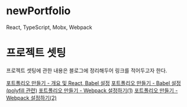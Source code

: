# newPortfolio
React, TypeScript, Mobx, Webpack

# 프로젝트 셋팅
프로젝트 셋팅에 관한 내용은 블로그에 정리해두어 링크를 적어두고자 한다.

<a href="https://jjinnyaa.tistory.com/7" target="_blank">포트폴리오 만들기 - 개요 및 React, Babel 설정</a>
<a href="https://jjinnyaa.tistory.com/4" target="_blank">포트폴리오 만들기 - Babel 설정 (polyfill 관련)</a>
<a href="https://jjinnyaa.tistory.com/6" target="_blank">포트폴리오 만들기 - Webpack 설정하기(1)</a>
<a href="https://jjinnyaa.tistory.com/8" target="_blank">포트폴리오 만들기 - Webpack 설정하기(2)</a>
